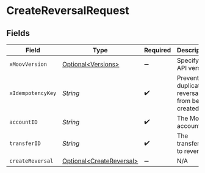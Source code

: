# CreateReversalRequest


## Fields

| Field                                                                  | Type                                                                   | Required                                                               | Description                                                            |
| ---------------------------------------------------------------------- | ---------------------------------------------------------------------- | ---------------------------------------------------------------------- | ---------------------------------------------------------------------- |
| `xMoovVersion`                                                         | [Optional\<Versions>](../../models/components/Versions.md)             | :heavy_minus_sign:                                                     | Specify an API version.                                                |
| `xIdempotencyKey`                                                      | *String*                                                               | :heavy_check_mark:                                                     | Prevents duplicate reversals from being created.                       |
| `accountID`                                                            | *String*                                                               | :heavy_check_mark:                                                     | The Moov account ID.                                                   |
| `transferID`                                                           | *String*                                                               | :heavy_check_mark:                                                     | The transfer ID to reverse.                                            |
| `createReversal`                                                       | [Optional\<CreateReversal>](../../models/components/CreateReversal.md) | :heavy_minus_sign:                                                     | N/A                                                                    |
